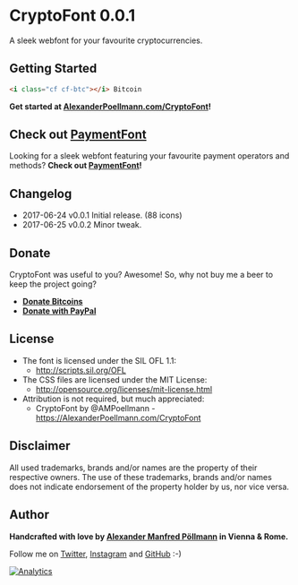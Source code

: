 CryptoFont 0.0.1
================

A sleek webfont for your favourite cryptocurrencies.

## Getting Started

```html
<i class="cf cf-btc"></i> Bitcoin
```

**Get started at [AlexanderPoellmann.com/CryptoFont](https://AlexanderPoellmann.com/CryptoFont)!**

## Check out [PaymentFont](https://github.com/AlexanderPoellmann/PaymentFont)

Looking for a sleek webfont featuring your favourite payment operators and methods? **Check out [PaymentFont](https://github.com/AlexanderPoellmann/PaymentFont)!**

## Changelog

- 2017-06-24 v0.0.1 Initial release. (88 icons)
- 2017-06-25 v0.0.2 Minor tweak.

## Donate

CryptoFont was useful to you? Awesome! So, why not buy me a beer to keep the project going?

- **[Donate Bitcoins](https://www.coinbase.com/checkouts/b49f0248be35b6bd5629df8c3a8c5e10)**
- **[Donate with PayPal](https://www.paypal.com/cgi-bin/webscr?cmd=_xclick&business=donate@vendocr.at&currency_code=EUR&amount=&return=&item_name=Buy+me+a+beer!)**

## License

- The font is licensed under the SIL OFL 1.1:
  - http://scripts.sil.org/OFL
- The CSS files are licensed under the MIT License:
  - http://opensource.org/licenses/mit-license.html
- Attribution is not required, but much appreciated:
  - CryptoFont by @AMPoellmann - https://AlexanderPoellmann.com/CryptoFont

## Disclaimer

All used trademarks, brands and/or names are the property of their respective owners.
The use of these trademarks, brands and/or names does not indicate endorsement of the property holder by us, nor vice versa.

## Author

**Handcrafted with love by [Alexander Manfred Pöllmann](https://AlexanderPoellmann.com) in Vienna &amp; Rome.**

Follow me on [Twitter](https://twitter.com/AMPoellmann), [Instagram](https://instagram.com/AlexanderPoellmann) and [GitHub](https://github.com/AlexanderPoellmann) :-)

[![Analytics](https://ga-beacon.appspot.com/UA-57742328-1/AlexanderPoellmann/CryptoFont)](https://github.com/igrigorik/ga-beacon)